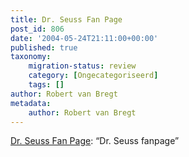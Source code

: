 ```yaml
---
title: Dr. Seuss Fan Page
post_id: 806
date: '2004-05-24T21:11:00+00:00'
published: true
taxonomy:
    migration-status: review
    category: [Ongecategoriseerd]
    tags: []
author: Robert van Bregt
metadata:
    author: Robert van Bregt
---
```

[Dr. Seuss Fan Page](https://web.archive.org/web/20050207102801/http://www.xs4all.nl/%7Ehwillebo/): “Dr. Seuss fanpage”